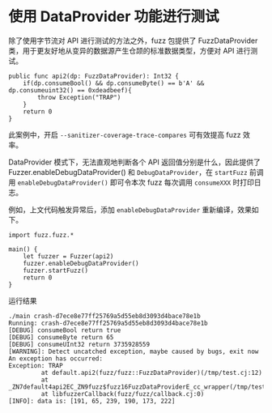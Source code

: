 # 使用 DataProvider 功能进行测试

除了使用字节流对 API 进行测试的方法之外，fuzz 包提供了 FuzzDataProvider 类，用于更友好地从变异的数据源产生仓颉的标准数据类型，方便对 API 进行测试。

```cangjie
public func api2(dp: FuzzDataProvider): Int32 {
    if(dp.consumeBool() && dp.consumeByte() == b'A' && dp.consumeuint32() == 0xdeadbeef){
        throw Exception("TRAP")
    }
    return 0
}
```

此案例中，开启 `--sanitizer-coverage-trace-compares` 可有效提高 fuzz 效率。

DataProvider 模式下，无法直观地判断各个 API 返回值分别是什么，因此提供了 Fuzzer.enableDebugDataProvider() 和 `DebugDataProvider`，在 `startFuzz` 前调用 `enableDebugDataProvider()` 即可令本次 fuzz 每次调用 `consumeXXX` 时打印日志。

例如，上文代码触发异常后，添加 `enableDebugDataProvider` 重新编译，效果如下。

```cangjie
import fuzz.fuzz.*

main() {
    let fuzzer = Fuzzer(api2)
    fuzzer.enableDebugDataProvider()
    fuzzer.startFuzz()
    return 0
}
```

运行结果

```text
./main crash-d7ece8e77ff25769a5d55eb8d3093d4bace78e1b
Running: crash-d7ece8e77ff25769a5d55eb8d3093d4bace78e1b
[DEBUG] consumeBool return true
[DEBUG] consumeByte return 65
[DEBUG] consumeUInt32 return 3735928559
[WARNING]: Detect uncatched exception, maybe caused by bugs, exit now
An exception has occurred:
Exception: TRAP
         at default.api2(fuzz/fuzz::FuzzDataProvider)(/tmp/test.cj:12)
         at _ZN7default4api2EC_ZN9fuzz$fuzz16FuzzDataProviderE_cc_wrapper(/tmp/test.cj:0)
         at libfuzzerCallback(fuzz/fuzz/callback.cj:0)
[INFO]: data is: [191, 65, 239, 190, 173, 222]
```
